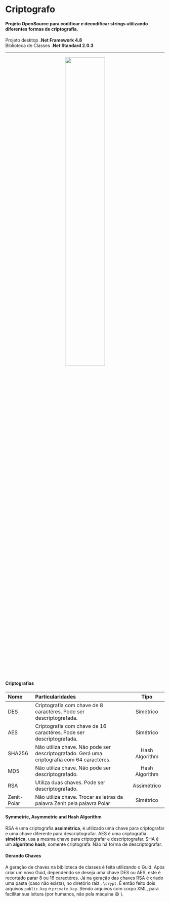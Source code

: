 # Criptografo
#### Projeto OpenSource para codificar e decodificar strings utilizando diferentes formas de criptografia.

Projeto desktop **.Net Framework 4.8** <br>
Biblioteca de Classes **.Net Standard 2.0.3**

---

<center>
<img src="https://user-images.githubusercontent.com/43295412/78674757-7d520980-78ba-11ea-8373-0ab77db25ba1.png" width="50%" />
</center>

#### Criptografias

| Nome | Particularidades | Tipo
| :--- | :--- | :---:
| DES | Criptografia com chave de 8 caractéres. Pode ser descriptografada. | Simétrico
| AES | Criptografia com chave de 16 caractéres. Pode ser descriptografada. | Simétrico
| SHA256 | Não utiliza chave. Não pode ser descriptografado. Gerá uma criptografia com 64 caractéres. | Hash Algorithm
| MD5 | Não utiliza chave. Não pode ser descriptografado. | Hash Algorithm
| RSA | Utiliza duas chaves. Pode ser descriptografado. | Assimétrico
| Zenit-Polar | Não utiliza chave. Trocar as letras da palavra Zenit pela palavra Polar | Simétrico

#### Symmetric, Asymmetric and Hash Algorithm

RSA é uma criptografia **assimétrica**, é utilizado uma chave para criptografar e uma chave diferente para descriptografar.
AES é uma criptografia **simétrica**, usa a mesma chave para criptografar e descriptografar.
SHA é um **algorítmo hash**, somente criptografa. Não há forma de descriptografar.

#### Gerando Chaves

A geração de chaves na biblioteca de classes é feita utilizando o Guid. Após criar um novo Guid, dependendo se deseja uma chave DES ou AES, este é recortado parar 8 ou 16 caractéres. Já na geração das chaves RSA é criado uma pasta (caso não exista), no diretório raiz `.\crypt`. É então feito dois arquivos `public.key` e `private.key`. Sendo arquivos com corpo XML, para facilitar sua leitura (por humanos, não pela máquina :smile: ).
